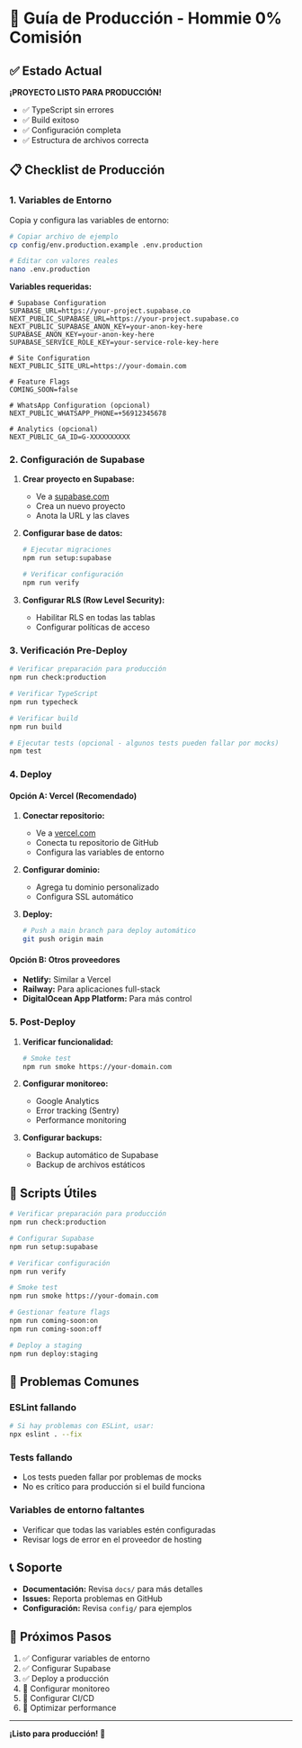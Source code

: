 # 🚀 Guía de Producción - Hommie 0% Comisión

## ✅ Estado Actual

**¡PROYECTO LISTO PARA PRODUCCIÓN!**

- ✅ TypeScript sin errores
- ✅ Build exitoso
- ✅ Configuración completa
- ✅ Estructura de archivos correcta

## 📋 Checklist de Producción

### 1. Variables de Entorno

Copia y configura las variables de entorno:

```bash
# Copiar archivo de ejemplo
cp config/env.production.example .env.production

# Editar con valores reales
nano .env.production
```

**Variables requeridas:**
```env
# Supabase Configuration
SUPABASE_URL=https://your-project.supabase.co
NEXT_PUBLIC_SUPABASE_URL=https://your-project.supabase.co
NEXT_PUBLIC_SUPABASE_ANON_KEY=your-anon-key-here
SUPABASE_ANON_KEY=your-anon-key-here
SUPABASE_SERVICE_ROLE_KEY=your-service-role-key-here

# Site Configuration
NEXT_PUBLIC_SITE_URL=https://your-domain.com

# Feature Flags
COMING_SOON=false

# WhatsApp Configuration (opcional)
NEXT_PUBLIC_WHATSAPP_PHONE=+56912345678

# Analytics (opcional)
NEXT_PUBLIC_GA_ID=G-XXXXXXXXXX
```

### 2. Configuración de Supabase

1. **Crear proyecto en Supabase:**
   - Ve a [supabase.com](https://supabase.com)
   - Crea un nuevo proyecto
   - Anota la URL y las claves

2. **Configurar base de datos:**
   ```bash
   # Ejecutar migraciones
   npm run setup:supabase
   
   # Verificar configuración
   npm run verify
   ```

3. **Configurar RLS (Row Level Security):**
   - Habilitar RLS en todas las tablas
   - Configurar políticas de acceso

### 3. Verificación Pre-Deploy

```bash
# Verificar preparación para producción
npm run check:production

# Verificar TypeScript
npm run typecheck

# Verificar build
npm run build

# Ejecutar tests (opcional - algunos tests pueden fallar por mocks)
npm test
```

### 4. Deploy

#### Opción A: Vercel (Recomendado)

1. **Conectar repositorio:**
   - Ve a [vercel.com](https://vercel.com)
   - Conecta tu repositorio de GitHub
   - Configura las variables de entorno

2. **Configurar dominio:**
   - Agrega tu dominio personalizado
   - Configura SSL automático

3. **Deploy:**
   ```bash
   # Push a main branch para deploy automático
   git push origin main
   ```

#### Opción B: Otros proveedores

- **Netlify:** Similar a Vercel
- **Railway:** Para aplicaciones full-stack
- **DigitalOcean App Platform:** Para más control

### 5. Post-Deploy

1. **Verificar funcionalidad:**
   ```bash
   # Smoke test
   npm run smoke https://your-domain.com
   ```

2. **Configurar monitoreo:**
   - Google Analytics
   - Error tracking (Sentry)
   - Performance monitoring

3. **Configurar backups:**
   - Backup automático de Supabase
   - Backup de archivos estáticos

## 🔧 Scripts Útiles

```bash
# Verificar preparación para producción
npm run check:production

# Configurar Supabase
npm run setup:supabase

# Verificar configuración
npm run verify

# Smoke test
npm run smoke https://your-domain.com

# Gestionar feature flags
npm run coming-soon:on
npm run coming-soon:off

# Deploy a staging
npm run deploy:staging
```

## 🚨 Problemas Comunes

### ESLint fallando
```bash
# Si hay problemas con ESLint, usar:
npx eslint . --fix
```

### Tests fallando
- Los tests pueden fallar por problemas de mocks
- No es crítico para producción si el build funciona

### Variables de entorno faltantes
- Verificar que todas las variables estén configuradas
- Revisar logs de error en el proveedor de hosting

## 📞 Soporte

- **Documentación:** Revisa `docs/` para más detalles
- **Issues:** Reporta problemas en GitHub
- **Configuración:** Revisa `config/` para ejemplos

## 🎯 Próximos Pasos

1. ✅ Configurar variables de entorno
2. ✅ Configurar Supabase
3. ✅ Deploy a producción
4. 🔄 Configurar monitoreo
5. 🔄 Configurar CI/CD
6. 🔄 Optimizar performance

---

**¡Listo para producción! 🚀**
